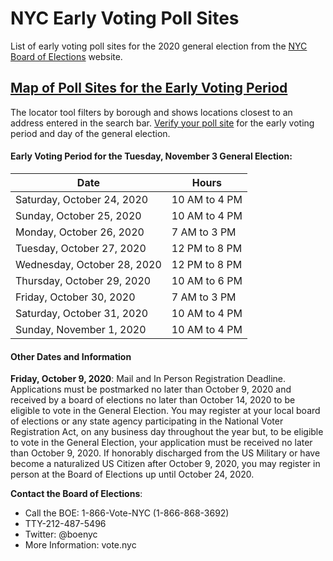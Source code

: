# NYC Early Voting Poll Sites


List of early voting poll sites for the 2020 general election from the [NYC Board of Elections](https://vote.nyc/page/early-voting-information) website.


## [Map of Poll Sites for the Early Voting Period](https://jessica-mendieta.github.io/nyc-early-voting-poll-sites)
The locator tool filters by borough and shows locations closest to an address entered in the search bar. [Verify your poll site](https://findmypollsite.vote.nyc/) for the early voting period and day of the general election.


#### Early Voting Period for the **Tuesday, November 3 General Election**:

Date | Hours
-------- | --------
Saturday, October 24, 2020 | 10 AM to 4 PM
Sunday, October 25, 2020 | 10 AM to 4 PM
Monday, October 26, 2020 | 7 AM to 3 PM
Tuesday, October 27, 2020 |  12 PM to 8 PM
Wednesday, October 28, 2020 | 12 PM to 8 PM
Thursday, October 29, 2020 | 10 AM to 6 PM
Friday, October 30, 2020 | 7 AM to 3 PM
Saturday, October 31, 2020 | 10 AM to 4 PM
Sunday, November 1, 2020 | 10 AM to 4 PM


#### Other Dates and Information

**Friday, October 9, 2020**: Mail and In Person Registration Deadline. Applications must be postmarked no later than October 9, 2020 and received by a board of elections no later than October 14, 2020 to be eligible to vote in the General Election. You may register at your local board of elections or any state agency participating in the National Voter Registration Act, on any business day throughout the year but, to be eligible to vote in the General Election, your application must be received no later than October 9, 2020. If honorably discharged from the US Military or have become a naturalized US Citizen after October 9, 2020, you may register in person at the Board of Elections up until October 24, 2020.

**Contact the Board of Elections**: 
* Call the BOE: 1-866-Vote-NYC (1-866-868-3692)
* TTY-212-487-5496
* Twitter: @boenyc
* More Information: vote.nyc
